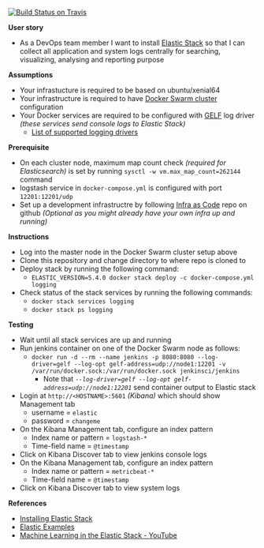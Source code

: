 [![Build Status on Travis](https://travis-ci.org/shazChaudhry/logging.svg?branch=master "CI build status on Travis")](https://travis-ci.org/shazChaudhry/logging)

**User story**
- As a DevOps team member I want to install [Elastic Stack](https://www.elastic.co/products) so that I can collect all application and system logs centrally for searching, visualizing, analysing and reporting purpose

**Assumptions**
* Your infrastucture is required to be based on ubuntu/xenial64
* Your infrastructure is required to have [Docker Swarm cluster](https://docs.docker.com/get-started/part4/#understanding-swarm-clusters) configuration
* Your Docker services are required to be configured with [GELF](http://docs.graylog.org/en/2.2/pages/gelf.html) log driver _(these services send console logs to Elastic Stack)_
  * [List of supported logging drivers](https://docs.docker.com/engine/admin/logging/overview/#supported-logging-drivers)

**Prerequisite**
* On each cluster node, maximum map count check _(required for Elasticsearch)_ is set by running `sysctl -w vm.max_map_count=262144` command
* logstash service in `docker-compose.yml` is configured with port `12201:12201/udp`
* Set up a development infrastructre by following [Infra as Code](https://github.com/shazChaudhry/infra) repo on github _(Optional as you might already have your own infra up and running)_

**Instructions**
* Log into the master node in the Docker Swarm cluster setup above
* Clone this repository and change directory to where repo is cloned to
* Deploy stack by running the following command:
  * `ELASTIC_VERSION=5.4.0 docker stack deploy -c docker-compose.yml logging`
* Check status of the stack services by running the following commands:
  *   `docker stack services logging`
  *   `docker stack ps logging`

**Testing**
* Wait until all stack services are up and running
* Run jenkins container on one of the Docker Swarm node as follows:
  * `docker run -d --rm --name jenkins -p 8080:8080 --log-driver=gelf --log-opt gelf-address=udp://node1:12201 -v /var/run/docker.sock:/var/run/docker.sock jenkinsci/jenkins`
    * Note that _`--log-driver=gelf --log-opt gelf-address=udp://node1:12201`_ send container output to Elastic stack
* Login at `http://<HOSTNAME>:5601` _(Kibana)_  which should show Management tab
  * username = `elastic`
  * password = `changeme`
* On the Kibana Management tab, configure an index pattern
  * Index name or pattern = `logstash-*`
  * Time-field name = `@timestamp`
* Click on Kibana Discover tab to view jenkins console logs
* On the Kibana Management tab, configure an index pattern
  * Index name or pattern = `metricbeat-*`
  * Time-field name = `@timestamp`
* Click on Kibana Discover tab to view system logs

**References**
- [Installing Elastic Stack](https://www.elastic.co/guide/en/elastic-stack/current/installing-elastic-stack.html)
- [Elastic Examples](https://github.com/elastic/examples)
- [ Machine Learning in the Elastic Stack - YouTube](https://www.youtube.com/watch?v=n6xW6YWYgs0&feature=youtu.be)
